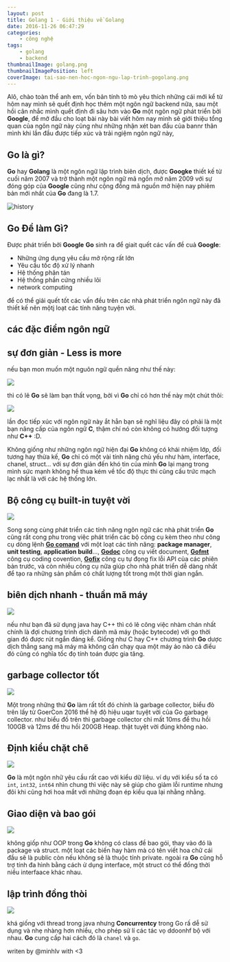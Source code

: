 ```yaml
---
layout: post
title: Golang 1 - Giới thiệu về Golang
date: 2016-11-26 06:47:29
categories:
	- công nghệ 
tags:
	- golang
	- backend
thumbnailImage: golang.png
thumbnailImagePosition: left
coverImage: tai-sao-nen-hoc-ngon-ngu-lap-trinh-gogolang.png
---
```


Alô, chào toàn thể anh em, vốn bản tính tò mò yêu thích những cái mới kể từ hôm nay mình sẽ quết định học thêm một ngôn ngữ backend nữa, sau một hồi cân nhắc mình quết định đi sâu hơn vào  **Go** một ngôn ngữ phát triển bởi **Google**, để mở đầu cho loạt bài này bài viết hôm nay mình sẽ giới thiệu tổng quan của ngôn ngữ này cũng như những nhận xét ban đầu của bannr thân mình khi lần đầu được tiếp xúc và trải ngiệm ngôn ngữ này,
<!--more-->

## Go là gì?

**Go** hay **Golang** là một ngôn ngữ lập trình biên dịch, được **Googke**  thiết kế từ cuối năm 2007 và trở thành một ngôn ngữ mã ngồn mở năm 2009 với sự đóng góp của **Google** cũng như cộng đồng mã nguồn mở hiện nay phiêm bản mới nhất của **Go** đang là 1.7.

![history](history.jpg)

## Go Để làm Gì?
Được phát triển bởi **Google** **Go** sinh ra để giait quết các vấn đề cuả **Google**:

- Những ứng dụng yêu cầu mở rộng rất lớn 
- Yêu cầu tốc độ xử lý nhanh
- Hệ thống phân tán
- Hệ thống phần cứng nhiều lõi
- network computing 


để có thể giải quết tốt các vấn đều trên các nhà phát triển ngôn ngữ này đã thiết kế nên mộtj loạt các tính năng tuyện vời.

## các đặc điểm ngôn ngữ

## sự đơn giản - Less is more

nếu bạn mon muốn một nguôn ngữ quền năng như thế này: 

![](Wenger-16999.jpg)

thì có lẽ **Go** sẽ làm bạn thất vọng, bởi vì **Go** chỉ có hơn thế này một chút thôi:

![](01ll310.jpg)

lần đọc tiếp xúc với ngôn ngữ này ắt hẳn bạn sẽ nghĩ liệu đây có phải là một bạn nâng cấp của ngôn ngữ  **C**, thậm chí nó còn không có hướng đối tượng như **C++** :D.

Không giống như những ngôn ngữ hiện đại **Go** không có khái nhiệm lớp, đối tương hay thừa kế, **Go** chỉ có một vài tính năng chủ yếu như hàm, interface, chanel, struct... với sự đơn giản đến khó tin của mình **Go** lại mạng trong mình sức mạnh không hề thua kém về tốc độ thực thi cũng cấu trức mạch lạc nhất là với các hệ thống lớn.

## Bộ công cụ built-in tuyệt vời 

![](great_tools.jpg)

Song song cùng phát triển các tính năng ngôn ngữ các nhà phát triển **Go** cũng rất cong phu trong việc phát triển các bộ công cụ kèm theo như công cụ dòng lệnh [**Go comand**](https://golang.org/cmd/go/) với một loạt các tính năng:  **package manager**, **unit testing**, **application build**..., [**Godoc**](http://golang.org/cmd/godoc) công cụ viết document, [**Gofmt**](http://golang.org/cmd/gofmt) công cụ  coding covention, [**Gofix**](https://golang.org/cmd/fix/) công cụ tự đọng fix lỗi API của các phiên bản trước, và còn nhiều công cụ nữa giúp cho nhà phát triển dễ dàng nhất để tạo ra những sản phẩm có chất lượng tốt trong một thời gian ngắn. 

## biên dịch nhanh - thuần mã máy
![](compiler.png)

nếu như bạn đã sử dụng java hay C++ thì có lẽ công việc nhàm chán nhất chính là đợi chương trình dịch dành mã máy (hoặc bytecode) với go thời gian đó được rút ngắn đáng kể. Giống như C hay C++ chương trình **Go** dược dịch thẳng sang mã máy mà không cần chạy qua một máy ảo nào cả điều đó cũng có nghĩa tốc đọ tính toán được gia tăng.

## garbage collector tốt

![](4TOux.png)

Một trong những thứ **Go** làm rất tốt đó chính là garbage collector, biểu đò trên lấy từ GoerCon 2016 thể hệ độ hiệu uqar tuyệt vời của Go  garbage collector. như biểu đồ trên thì garbage collector chỉ mất 10ms để thu hồi 100GB và 12ms để thu hồi 200GB Heap. thật tuyệt vời đúng không nào.

## Định kiểu chặt chẽ 

![](ducktyping_small.jpeg)

**Go** là một ngôn nhữ yêu cầu rất cao với kiểu dữ liệu. ví dụ với kiểu số ta có ``int``, ``int32``, ``int64`` nhìn chung thì việc này sẽ giúp cho giảm lỗi runtime nhưng đôi khi cũng hơi hoa mắt với những đoạn ép kiểu qua lại nhằng nhằng.

## Giao diện và bao gói

![](function-composition-c.gif)

không giốp như OOP  trong **Go** không có class đề bao gói, thay vào đó là package và struct. một loạt các biến hay hàm mà có tên viết hoa chữ cái đầu sẽ là public còn nếu không sẽ là thuộc tính private. ngoài ra **Go** cũng hỗ trợ tính đa hình bằng cách ử dụng interface, một struct có thể đồng thời niều interfaace khác nhau.

## lập trình đồng thòi

![](concurrentcy.png)

khá giống với thread trong java nhưng **Concurrentcy** trong Go rấ dễ sử dụng và nhẹ nhàng hơn nhiều, cho phép sử lí các tác vọ ddoonhf bộ với nhau. **Go** cung cấp hai cách đó là ``chanel`` và ``go``. 

writen by @minhlv with <3

